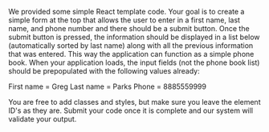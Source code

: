 We provided some simple React template code. Your goal is to create a simple form at the top that allows the user to enter in a first name, last name, and phone number and there should be a submit button. Once the submit button is pressed, the information should be displayed in a list below (automatically sorted by last name) along with all the previous information that was entered. This way the application can function as a simple phone book. When your application loads, the input fields (not the phone book list) should be prepopulated with the following values already:

First name = Greg
Last name = Parks
Phone = 8885559999

You are free to add classes and styles, but make sure you leave the element ID's as they are. Submit your code once it is complete and our system will validate your output.
